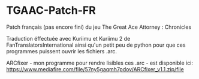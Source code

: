 # TGAAC-Patch-FR
Patch français (pas encore fini) du jeu The Great Ace Attorney : Chronicles

Traduction éffectuée avec Kuriimu et Kuriimu 2 de FanTranslatorsInternational ainsi qu'un petit peu de python pour que ces programmes puissent ouvrir les fichiers .arc.
 
ARCfixer - mon programme pour rendre lisibles ces .arc - est disponible ici: https://www.mediafire.com/file/57ny5gaqmh7pdov/ARCfixer_v1.1.zip/file
